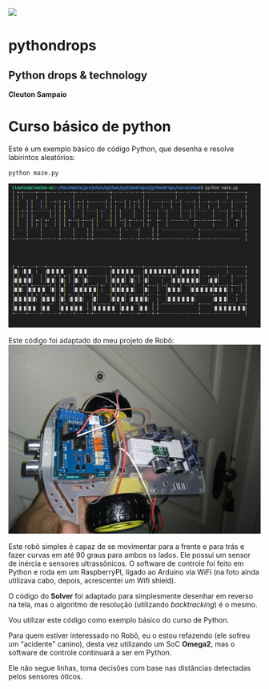 ![](./python-drops.png)
# pythondrops
## Python drops &amp; technology
**Cleuton Sampaio**

# Curso básico de python

Este é um exemplo básico de código Python, que desenha e resolve labirintos aleatórios:
```
python maze.py
```
![](./maze.png)

Este código foi adaptado do meu projeto de Robô:
![](./robo-sensores-IMU.jpg)

Este robô simples é capaz de se movimentar para a frente e para trás e fazer curvas em até 90 graus para ambos os lados. Ele possui um sensor de inércia e sensores ultrassônicos. O software de controle foi feito em Python e roda em um RaspberryPI, ligado ao Arduino via WiFi (na foto ainda utilizava cabo, depois, acrescentei um Wifi shield).

O código do **Solver** foi adaptado para simplesmente desenhar em reverso na tela, mas o algoritmo de resolução (utilizando *backtracking*) é o mesmo. 

Vou utilizar este código como exemplo básico do curso de Python.

Para quem estiver interessado no Robô, eu o estou refazendo (ele sofreu um "acidente" canino), desta vez utilizando um SoC **Omega2**, mas o software de controle continuará a ser em Python.

Ele não segue linhas, toma decisões com base nas distâncias detectadas pelos sensores óticos. 
